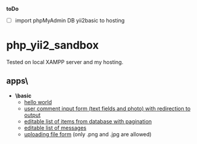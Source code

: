 __toDo__
- [ ] import phpMyAdmin DB yii2basic to hosting

# php_yii2_sandbox
Tested on local XAMPP server and my hosting.

## apps\
  - __\basic__
    - [hello world](http://dec1i1bel.space/yii2_sandbox/apps/basic/web/index.php?r=site%2Fmy-say-hello&message=Hello+World)
    - [user comment input form (text fields and photo) with redirection to output](http://dec1i1bel.space/yii2_sandbox/apps/basic/web/index.php?r=site%2Fmy-entry)
    - [editable list of items from database with pagination](http://dec1i1bel.space/yii2_sandbox/apps/basic/web/index.php?r=country%2Findex)
    - [editable list of messages](http://dec1i1bel.space/yii2_sandbox/apps/basic/web/index.php?r=messages%2Findex)
    - [uploading file form](http://dec1i1bel.space/yii2_sandbox/apps/basic/web/index.php?r=site%2Fupload) (only .png and .jpg are allowed)